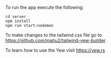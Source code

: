 To run the app execute the following:

```lang-none
cd server
npm install
npm run start:nodemon
```

To make changes to the tailwind.css file go to https://github.com/matiu2/tailwind-yew-builder

To learn how to use the Yew visit https://yew.rs
